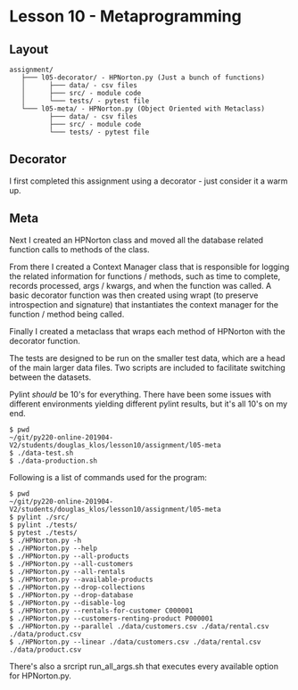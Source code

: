 # Lesson 10 - Metaprogramming


## Layout

```
assignment/
   ├─── l05-decorator/ - HPNorton.py (Just a bunch of functions)
   │      ├─── data/ - csv files
   │      ├─── src/ - module code
   │      └─── tests/ - pytest file
   └─── l05-meta/ - HPNorton.py (Object Oriented with Metaclass)
          ├─── data/ - csv files
          ├─── src/ - module code
          └─── tests/ - pytest file
```

## Decorator

I first completed this assignment using a decorator - just consider it a warm up.

## Meta

Next I created an HPNorton class and moved all the database related function
calls to methods of the class.

From there I created a Context Manager class that is responsible for logging the
related information for functions / methods, such as time to complete, records
processed, args / kwargs, and when the function was called.  A basic decorator
function was then created using wrapt (to preserve introspection and signature)
that instantiates the context manager for the function / method being called.

Finally I created a metaclass that wraps each method of HPNorton with the
decorator function.

The tests are designed to be run on the smaller test data, which are a head
of the main larger data files.  Two scripts are included to facilitate
switching between the datasets.

Pylint _should_ be 10's for everything.  There have been some issues with
different environments yielding different pylint results, but it's all 10's
on my end.

```
$ pwd
~/git/py220-online-201904-V2/students/douglas_klos/lesson10/assignment/l05-meta
$ ./data-test.sh
$ ./data-production.sh
```

Following is a list of commands used for the program:

```
$ pwd
~/git/py220-online-201904-V2/students/douglas_klos/lesson10/assignment/l05-meta
$ pylint ./src/
$ pylint ./tests/
$ pytest ./tests/
$ ./HPNorton.py -h
$ ./HPNorton.py --help
$ ./HPNorton.py --all-products
$ ./HPNorton.py --all-customers
$ ./HPNorton.py --all-rentals
$ ./HPNorton.py --available-products
$ ./HPNorton.py --drop-collections
$ ./HPNorton.py --drop-database
$ ./HPNorton.py --disable-log
$ ./HPNorton.py --rentals-for-customer C000001
$ ./HPNorton.py --customers-renting-product P000001
$ ./HPNorton.py --parallel ./data/customers.csv ./data/rental.csv ./data/product.csv
$ ./HPNorton.py --linear ./data/customers.csv ./data/rental.csv ./data/product.csv
```

There's also a srcript run_all_args.sh that executes every available option
for HPNorton.py.